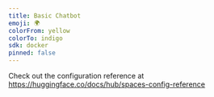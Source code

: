 ```yaml
---
title: Basic Chatbot
emoji: 🌍
colorFrom: yellow
colorTo: indigo
sdk: docker
pinned: false
---
```


Check out the configuration reference at https://huggingface.co/docs/hub/spaces-config-reference
